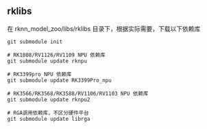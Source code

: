## rklibs

在 rknn_model_zoo/libs/rklibs 目录下，根据实际需要，下载以下依赖库

```
git submodule init

# RK1808/RV1126/RV1109 NPU 依赖库
git submodule update rknpu

# RK3399pro NPU 依赖库
git submodule update RK3399Pro_npu

# RK3566/RK3568/RK3588/RV1106/RV1103 NPU 依赖库
git submodule update rknpu2

# RGA调用依赖库，不区分硬件平台
git submodule update librga
```

